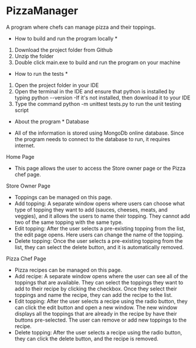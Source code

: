 # PizzaManager
 A program where chefs can manage pizza and their toppings.

* How to build and run the program locally *
1. Download the project folder from Github 
2. Unzip the folder
3. Double click main.exe to build and run the program on your machine

* How to run the tests *
1. Open the project folder in your IDE
2. Open the terminal in the IDE and ensure that python is installed by typing python --version
    -If it's not installed, then download it to your IDE
3. Type the command python -m unittest tests.py to run the unit testing script

* About the program *
Database
- All of the information is stored using MongoDb online database. Since the program needs to connect to the database to run, it
    requires internet.

Home Page
- This page allows the user to access the Store owner page or the Pizza chef page.

Store Owner Page
- Toppings can be managed on this page.
- Add topping: A separate window opens where users can choose what type of topping they want to add (sauces, cheeses, meats, and veggies),
    and it allows the users to name their topping. They cannot add two of the same topping with the same type.
- Edit topping: After the user selects a pre-existing topping from the list, the edit page opens. Here users can change the name of the topping.
- Delete topping: Once the user selects a pre-existing topping from the list, they can select the delete button, and it is automatically removed.

Pizza Chef Page
- Pizza recipes can be managed on this page.
- Add recipe: A separate window opens where the user can see all of the toppings that are available. They can select the toppings they want to 
    add to their recipe by clicking the checkbox. Once they select their toppings and name the recipe, they can add the recipe to the list.
- Edit topping: After the user selects a recipe using the radio button, they can click the edit button and open a new window. The new window
    displays all the toppings that are already in the recipe by have their buttons pre-selected. The user can remove or add new toppings to the
    recipe.
- Delete topping: After the user selects a recipe using the radio button, they can click the delete button, and the recipe is removed.